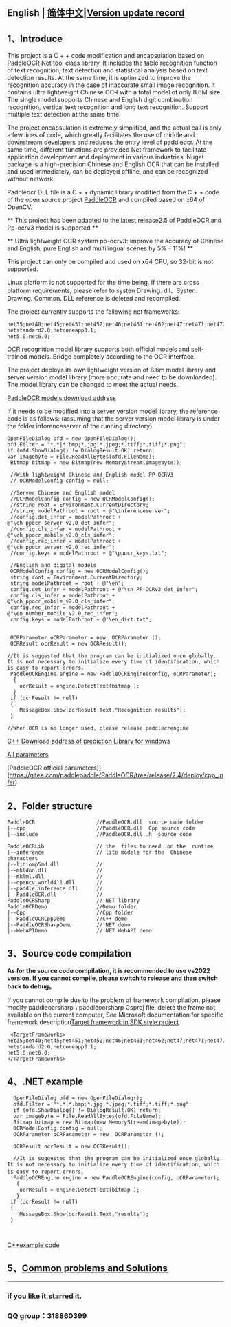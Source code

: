##  English |  [简体中文](https://github.com/raoyutian/PaddleOCRSharp/blob/main/README.md)|[Version update record](https://github.com/raoyutian/PaddleOCRSharp/blob/main/doc/README_update_en.md)

## 1、Introduce


This project is a C + + code modification and encapsulation based on [PaddleOCR](https://github.com/paddlepaddle/PaddleOCR) Net tool class library. It includes the table recognition function of text recognition, text detection and statistical analysis based on text detection results. At the same time, it is optimized to improve the recognition accuracy in the case of inaccurate small image recognition. It contains ultra lightweight Chinese OCR with a total model of only 8.6M size. The single model supports Chinese and English digit combination recognition, vertical text recognition and long text recognition. Support multiple text detection at the same time.

The project encapsulation is extremely simplified, and the actual call is only a few lines of code, which greatly facilitates the use of middle and downstream developers and reduces the entry level of paddleocr. At the same time, different functions are provided Net framework to facilitate application development and deployment in various industries. Nuget package is a high-precision Chinese and English OCR that can be installed and used immediately, can be deployed offline, and can be recognized without network. 

Paddleocr DLL file is a C + + dynamic library modified from the C + + code of the open source project [PaddleOCR](https://github.com/paddlepaddle/PaddleOCR) and compiled based on x64 of OpenCV.

** This project has been adapted to the latest release2.5 of PaddleOCR  and Pp-ocrv3 model is supported.**

** Ultra lightweight OCR system pp-ocrv3: improve the accuracy of Chinese and English, pure English and multilingual scenes by 5% - 11%! **

This project can only be compiled and used on x64 CPU, so 32-bit is not supported.

Linux platform is not supported for the time being. If there are cross platform requirements, please refer to systen Drawing. dll、Systen. Drawing. Common. DLL reference is deleted and recompiled.

The project currently supports the following net frameworks:

```
net35;net40;net45;net451;net452;net46;net461;net462;net47;net471;net472;net48;
netstandard2.0;netcoreapp3.1;
net5.0;net6.0;

```

OCR recognition model library supports both official models and self-trained models. Bridge completely according to the  OCR interface.

The project deploys its own lightweight version of 8.6m model library and server version model library (more accurate and need to be downloaded). The model library can be changed to meet the actual needs.

[PaddleOCR models download address](https://gitee.com/paddlepaddle/PaddleOCR/blob/dygraph/doc/doc_ch/models_list.md)

If it needs to be modified into a server version model library, the reference code is as follows: (assuming that the server version model library is under the folder inforenceserver of the running directory)

```
OpenFileDialog ofd = new OpenFileDialog();
ofd.Filter = "*.*|*.bmp;*.jpg;*.jpeg;*.tiff;*.tiff;*.png";
if (ofd.ShowDialog() != DialogResult.OK) return;
var imagebyte = File.ReadAllBytes(ofd.FileName);
 Bitmap bitmap = new Bitmap(new MemoryStream(imagebyte));

 //With lightweight Chinese and English model PP-OCRV3
 // OCRModelConfig config = null;
 
 //Server Chinese and English model
 //OCRModelConfig config = new OCRModelConfig();
 //string root = Environment.CurrentDirectory;
 //string modelPathroot = root + @"\inferenceserver";
 //config.det_infer = modelPathroot + @"\ch_ppocr_server_v2.0_det_infer";
 //config.cls_infer = modelPathroot + @"\ch_ppocr_mobile_v2.0_cls_infer";
 //config.rec_infer = modelPathroot + @"\ch_ppocr_server_v2.0_rec_infer";
 //config.keys = modelPathroot + @"\ppocr_keys.txt";

 //English and digital models
 OCRModelConfig config = new OCRModelConfig();
 string root = Environment.CurrentDirectory;
 string modelPathroot = root + @"\en";
 config.det_infer = modelPathroot + @"\ch_PP-OCRv2_det_infer";
 config.cls_infer = modelPathroot + @"\ch_ppocr_mobile_v2.0_cls_infer";
 config.rec_infer = modelPathroot + @"\en_number_mobile_v2.0_rec_infer";
 config.keys = modelPathroot + @"\en_dict.txt";


 OCRParameter oCRParameter = new  OCRParameter ();
 OCRResult ocrResult = new OCRResult();

//It is suggested that the program can be initialized once globally. It is not necessary to initialize every time of identification, which is easy to report errors.  
 PaddleOCREngine engine = new PaddleOCREngine(config, oCRParameter);
  {
    ocrResult = engine.DetectText(bitmap );
  }
 if (ocrResult != null)
 {
    MessageBox.Show(ocrResult.Text,"Recognition results");
 }

//When OCR is no longer used, please release paddlecrengine

```

 [C++ Download address of prediction Library for windows ](https://paddleinference.paddlepaddle.org.cn/user_guides/download_lib.html#windows)



[All  parameters](https://github.com/raoyutian/PaddleOCRSharp/blob/main/PaddleOCRSharp/OCRParameter.cs)

[PaddleOCR official  parameters]](https://gitee.com/paddlepaddle/PaddleOCR/tree/release/2.4/deploy/cpp_infer)


## 2、Folder structure

```
PaddleOCR                    //PaddleOCR.dll  source code folder
|--cpp                       //PaddleOCR.dll  Cpp source code
|--include                   //PaddleOCR.dll .h  source code

PaddleOCRLib                 // the  files to need  on the  runtime  
|--inference                 // lite models for the  Chinese characters
|--libiomp5md.dll            // 
|--mkldnn.dll                // 
|--mklml.dll                 // 
|--opencv_world411.dll       // 
|--paddle_inference.dll      //
|--PaddleOCR.dll             //
PaddleOCRSharp               //.NET library
PaddleOCRDemo                //Demo folder
|--Cpp                       //Cpp folder
|--PaddleOCRCppDemo          //C++ demo
|--PaddleOCRSharpDemo        //.NET demo
|--WebAPIDemo                //.NET WebAPI demo

```

## 3、Source code compilation

 **As for the source code compilation, it is recommended to use vs2022 version. If you cannot compile, please switch to release and then switch back to debug。** 

If you cannot compile due to the problem of framework compilation, please modify paddleocrsharp \ paddleocrsharp Csproj file, delete the frame not available on the current computer,
See Microsoft documentation for specific framework description[Target framework in SDK style project](https://docs.microsoft.com/zh-cn/dotnet/standard/frameworks)
```
 <TargetFrameworks>
net35;net40;net45;net451;net452;net46;net461;net462;net47;net471;net472;net48;
netstandard2.0;netcoreapp3.1;
net5.0;net6.0;
</TargetFrameworks>
```

## 4、.NET example

```
  OpenFileDialog ofd = new OpenFileDialog();
  ofd.Filter = "*.*|*.bmp;*.jpg;*.jpeg;*.tiff;*.tiff;*.png";
  if (ofd.ShowDialog() != DialogResult.OK) return;
  var imagebyte = File.ReadAllBytes(ofd.FileName);
  Bitmap bitmap = new Bitmap(new MemoryStream(imagebyte));
  OCRModelConfig config = null;
  OCRParameter oCRParameter = new  OCRParameter ();

  OCRResult ocrResult = new OCRResult();

  //It is suggested that the program can be initialized once globally. It is not necessary to initialize every time of identification, which is easy to report errors。     
  PaddleOCREngine engine = new PaddleOCREngine(config, oCRParameter);
   {
    ocrResult = engine.DetectText(bitmap );
   }
 if (ocrResult != null)
 {
    MessageBox.Show(ocrResult.Text,"results");
 }

 

```

[C++example code](https://github.com/raoyutian/PaddleOCRSharp/blob/main/PaddleOCRDemo/PaddleOCRCppDemo/PaddleOCRCppDemo.cpp)


## 5、[Common problems and Solutions](https://github.com/raoyutian/PaddleOCRSharp/blob/main/doc/README_question_en.md)
---------------------------------------------------------------------------------------------------------------------
### if you like it,starred it.

### QQ group：318860399   
